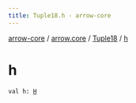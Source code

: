```yaml
---
title: Tuple18.h - arrow-core
---
```


[arrow-core](../../index.html) / [arrow.core](../index.html) / [Tuple18](index.html) / [h](./h.html)

# h

`val h: `[`H`](index.html#H)